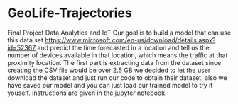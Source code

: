 # GeoLife-Trajectories
Final Project Data Analytics and IoT
Our goal is to build a model that can use this data set https://www.microsoft.com/en-us/download/details.aspx?id=52367
and predict the time forecasted in a location and tell us the number of devices available in that location, which means the traffic at that proximity location.
The first part is extracting data from the dataset since creating the CSV file would be over 2.5 GB we decided to let the user download the dataset 
and just run our code to obtain their dataset.
also we have saved our model and you can just load our trained model to try it youself. instructions are given in the jupyter notebook.
